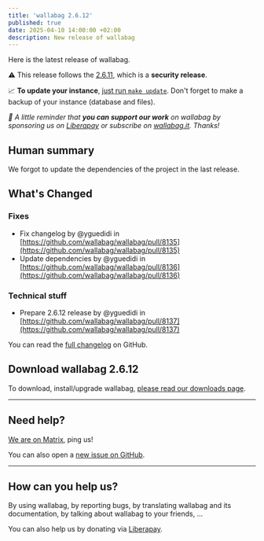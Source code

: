 ```yaml
---
title: 'wallabag 2.6.12'
published: true
date: 2025-04-10 14:00:00 +02:00
description: New release of wallabag
---
```


Here is the latest release of wallabag.

⚠️ This release follows the [2.6.11](https://wallabag.org/news/20250408-new-release-wallabag-2611/), which is a **security release**.

📈  **To update your instance**, [just run `make update`](https://doc.wallabag.org/en/admin/upgrade.html).
Don't forget to make a backup of your instance (database and files).

_🤝  A little reminder that **you can support our work** on wallabag by sponsoring us on [Liberapay](https://liberapay.com/wallabag) or subscribe on [wallabag.it](https://www.wallabag.it/en). Thanks!_

## Human summary

We forgot to update the dependencies of the project in the last release.

## What's Changed

### Fixes

* Fix changelog by @yguedidi in [https://github.com/wallabag/wallabag/pull/8135](https://github.com/wallabag/wallabag/pull/8135)
* Update dependencies by @yguedidi in [https://github.com/wallabag/wallabag/pull/8136](https://github.com/wallabag/wallabag/pull/8136)

### Technical stuff

* Prepare 2.6.12 release by @yguedidi in [https://github.com/wallabag/wallabag/pull/8137](https://github.com/wallabag/wallabag/pull/8137)

You can read the [full changelog](https://github.com/wallabag/wallabag/compare/2.6.11...2.6.12) on GitHub.

## Download wallabag 2.6.12

To download, install/upgrade wallabag, [please read our downloads page](https://doc.wallabag.org/en/admin/installation/installation.html).

<hr />

## Need help?

[We are on Matrix](https://matrix.to/#/#wallabag:matrix.org), ping us!

You can also open a [new issue on GitHub](https://github.com/wallabag/wallabag/issues/new/choose).

<hr />

## How can you help us?

By using wallabag, by reporting bugs, by translating wallabag and its documentation, by talking about wallabag to your friends, ...

You can also help us by donating via [Liberapay](https://liberapay.com/wallabag/).
